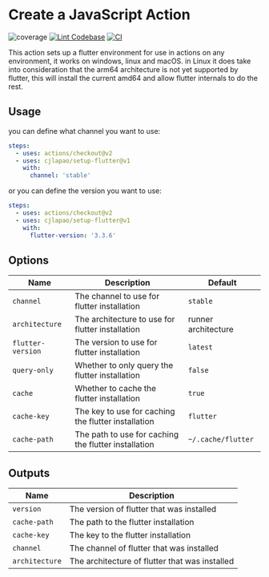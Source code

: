 # Create a JavaScript Action

![coverage](https://raw.githubusercontent.com/cjlapao/setup-flutter/main/badges/coverage.svg)
[![Lint Codebase](https://github.com/cjlapao/setup-flutter/actions/workflows/linter.yml/badge.svg)](https://github.com/cjlapao/setup-flutter/actions/workflows/linter.yml)
[![CI](https://github.com/cjlapao/setup-flutter/actions/workflows/ci.yml/badge.svg)](https://github.com/cjlapao/setup-flutter/actions/workflows/ci.yml)

This action sets up a flutter environment for use in actions on any environment, it works on windows, linux and macOS.
in Linux it does take into consideration that the arm64 architecture is not yet supported by flutter, this will install the current amd64 and allow flutter internals to do the rest.

## Usage

you can define what channel you want to use:

```yaml
steps:
  - uses: actions/checkout@v2
  - uses: cjlapao/setup-flutter@v1
    with:
      channel: 'stable'
```

or you can define the version you want to use:

```yaml
steps:
  - uses: actions/checkout@v2
  - uses: cjlapao/setup-flutter@v1
    with:
      flutter-version: '3.3.6'
```

## Options

| Name              | Description                                          | Default             |
| ----------------- | ---------------------------------------------------- | ------------------- |
| `channel`         | The channel to use for flutter installation          | `stable`            |
| `architecture`    | The architecture to use for flutter installation     | runner architecture |
| `flutter-version` | The version to use for flutter installation          | `latest`            |
| `query-only`      | Whether to only query the flutter installation       | `false`             |
| `cache`           | Whether to cache the flutter installation            | `true`              |
| `cache-key`       | The key to use for caching the flutter installation  | `flutter`           |
| `cache-path`      | The path to use for caching the flutter installation | `~/.cache/flutter`  |

## Outputs

| Name           | Description                                    |
| -------------- | ---------------------------------------------- |
| `version`      | The version of flutter that was installed      |
| `cache-path`   | The path to the flutter installation           |
| `cache-key`    | The key to the flutter installation            |
| `channel`      | The channel of flutter that was installed      |
| `architecture` | The architecture of flutter that was installed |
